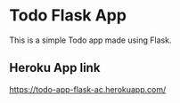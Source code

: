 # Todo Flask App
This is a simple Todo app made using Flask.

## Heroku App link
https://todo-app-flask-ac.herokuapp.com/
